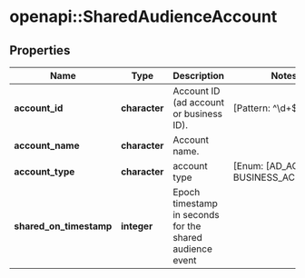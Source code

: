 # openapi::SharedAudienceAccount


## Properties
Name | Type | Description | Notes
------------ | ------------- | ------------- | -------------
**account_id** | **character** | Account ID (ad account or business ID). | [Pattern: ^\\d+$] 
**account_name** | **character** | Account name. | 
**account_type** | **character** | account type | [Enum: [AD_ACCOUNT, BUSINESS_ACCOUNT]] 
**shared_on_timestamp** | **integer** | Epoch timestamp in seconds for the shared audience event | 


